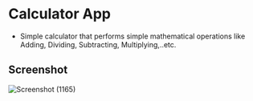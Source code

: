 # Calculator App
* Simple calculator that performs simple mathematical operations like Adding, Dividing, Subtracting, Multiplying,..etc.
## Screenshot 
![Screenshot (1165)](https://github.com/3ab2wy1911/JavaScript_Projects/assets/91838581/2665436e-0f4a-43d9-b2ef-dd64878c873b)
